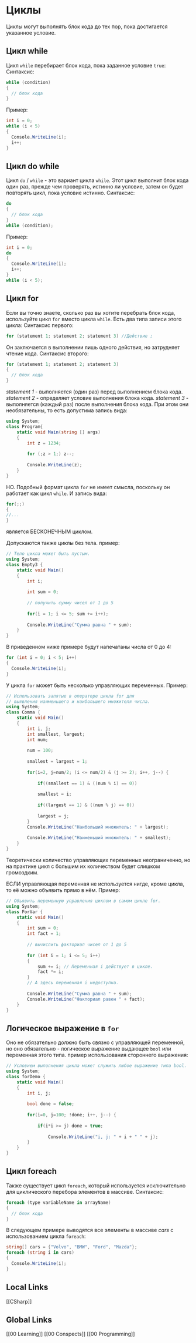 # Циклы  
Циклы могут выполнять блок кода до тех пор, пока достигается указанное условие.

## Цикл while
Цикл `while` перебирает блок кода, пока заданное условие `true`:
Синтаксис:
```csharp
while (condition) 
{
  // блок кода 
}

```
Пример:
```csharp
int i = 0;
while (i < 5) 
{
  Console.WriteLine(i);
  i++;
}
```

## Цикл do while
Цикл `do` / `while` - это вариант цикла `while`. Этот цикл выполнит блок кода один раз, прежде чем проверять, истинно ли условие, затем он будет повторять цикл, пока условие истинно.
Синтаксис:
```csharp
do 
{
  // блок кода 
}
while (condition);
```
Пример:
```csharp
int i = 0;
do 
{
  Console.WriteLine(i);
  i++;
}
while (i < 5);
```
## Цикл for
Если вы точно знаете, сколько раз вы хотите перебрать блок кода, используйте цикл `for` вместо цикла `while`. Есть два типа записи этого цикла:
Синтаксис первого:
```csharp
for (statement 1; statement 2; statement 3) //Действие ; 
```
Он заключается в выполнении лишь одного действия, но затрудняет чтение кода.
Синтаксис второго:
```csharp
for (statement 1; statement 2; statement 3) 
{
  // блок кода
}
```
_statement 1_ - выполняется (один раз) перед выполнением блока кода.
_statement 2_ - определяет условие выполнения блока кода.
_statement 3_ - выполняется (каждый раз) после выполнения блока кода.
При этом они  необязательны, то есть допустима запись вида:
```csharp
using System;
class Program{
	static void Main(string [] args)
	{
		int z = 1234;
		
		for (;z > 1;) z--;
		
		Console.WriteLine(z);
	}
}
```
НО. Подобный формат цикла `for` не имеет смысла, поскольку он работает как цикл `while`.
И запись вида:
```csharp
for(;;)
{
//...
}
```
является БЕСКОНЕЧНЫМ циклом.

Допускаются также циклы без тела.
пример:
```csharp
// Тело цикла может быть пустым.
using System;
class Empty3 {
	static void Main() 
	{
		int i;
		
		int sum = 0;
		
		// получить сумму чисел от 1 до 5
		
		for(i = 1; i <= 5; sum += i++);
		
		Console.WriteLine("Сумма равна " + sum);
	}
}
```

В приведенном ниже примере будут напечатаны числа от 0 до 4:
```csharp
for (int i = 0; i < 5; i++) 
{
  Console.WriteLine(i);
}
```

У цикла `for` может быть несколько управляющих переменных.
Пример:
```csharp
// Использовать запятые в операторе цикла for для
// выявления наименьшего и наибольшего множителя числа.
using System;
class Comma {
	static void Main() 
	{
		int i, j;
		int smallest, largest;
		int num;
		
		num = 100;
		
		smallest = largest = 1;
		
		for(i=2, j=num/2; (i <= num/2) & (j >= 2); i++, j--) {
		
			if((smallest == 1) & ((num % i) == 0))
			
			smallest = i;
			
			if((largest == 1) & ((num % j) == 0))
			
			largest = j;
		}
		Console.WriteLine("Наибольший множитель: " + largest);
		
		Console.WriteLine("Наименьший множитель: " + smallest);
	}
}
```
Теоретически количество управляющих переменных неограниченно, но на практике цикл с большим их количеством будет слишком громоздким. 

ЕСЛИ управляющая переменная не используется нигде, кроме цикла, то её можно объявить прямо в нём.
Пример:
```csharp
// Объявить переменную управления циклом в самом цикле for.
using System;
class ForVar {
	static void Main() 
	{
		int sum = 0;
		int fact = 1;
		
		// вычислить факториал чисел от 1 до 5
		
		for (int i = 1; i <= 5; i++) 
		{
			sum += i; // Переменная i действует в цикле.
			fact *= i;
		}
		// А здесь переменная i недоступна.
		
		Console.WriteLine("Сумма равна " + sum);
		Console.WriteLine("Факториал равен " + fact);
	}
}
```
## Логическое выражение  в `for`
Оно не обязательно должно быть связно с управляющей переменной, но оно обязательно - логическое выражение выдающее `bool` или переменная этого типа.
пример использования стороннего выражения:
```csharp
// Условием выполнения цикла может служить любое выражение типа bool.
using System;
class forDemo {
	static void Main() 
	{
		int i, j;
		
		bool done = false;
		
		for(i=0, j=100; !done; i++, j--) {
		
			if(i*i >= j) done = true;
			
				Console.WriteLine("i, j: " + i + " " + j);
		}
	}
}
```
## Цикл foreach
Также существует цикл `foreach`, который используется исключительно для циклического перебора элементов в массиве.
Синтаксис:
```csharp
foreach (type variableName in arrayName) 
{
  // блок кода
}
```
В следующем примере выводятся все элементы в массиве _cars_ с использованием цикла `foreach`:
```csharp
string[] cars = {"Volvo", "BMW", "Ford", "Mazda"};
foreach (string i in cars) 
{
  Console.WriteLine(i);
}
```















## Local Links 
[[CSharp]]


## Global Links
[[00 Learning]]
[[00 Conspects]]
[[00 Programming]]